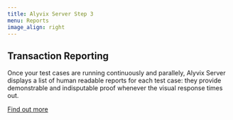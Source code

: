 ```yaml
---
title: Alyvix Server Step 3
menu: Reports
image_align: right
---
```


## **Transaction** Reporting

Once your test cases are running continuously and parallely, Alyvix Server displays a list of human readable reports for each test case: they provide demonstrable and indisputable proof whenever the visual response times out.

[Find out more](https://alyvix.com/learn/server/transaction_reporting.html?classes=btn,btn-primary,btn-lg&target=_blank)

